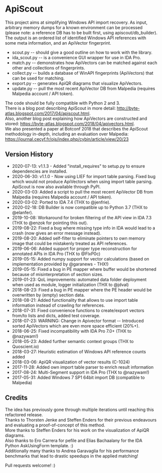# ApiScout

This project aims at simplifying Windows API import recovery.
As input, arbitrary memory dumps for a known environment can be processed (please note: a reference DB has to be built first, using apiscout/db_builder).  
The output is an ordered list of identified Windows API references with some meta information, and an ApiVector fingerprint.  

* scout.py -- should give a good outline on how to work with the library.  
* ida_scout.py -- is a convenience GUI wrapper for use in IDA Pro.  
* match.py -- demonstrates how ApiVectors can be matched against each other and collections of fingerprints.  
* collect.py -- builds a database of WinAPI fingerprints (ApiVectors) that can be used for matching.  
* export.py -- generates ApiQR diagrams that visualize ApiVectors.  
* update.py -- pull the most recent ApiVector DB from Malpedia (requires Malpedia account / API token).  

The code should be fully compatible with Python 2 and 3.  
There is a blog post describing ApiScout in more detail: http://byte-atlas.blogspot.com/2017/04/apiscout.html.  
Also, another blog post explaining how ApiVectors are constructed and stored: https://byte-atlas.blogspot.com/2018/04/apivectors.html.  
We also presented a paper at Botconf 2018 that describes the ApiScout methodology in-depth, including an evaluation over Malpedia: https://journal.cecyf.fr/ojs/index.php/cybin/article/view/20/23  

## Version History

 * 2020-07-13: v1.1.3 - Added "install_requires" to setup.py to ensure dependencies are installed.
 * 2020-06-30: v1.1.0 - Now using LIEF for import table parsing. Fixed bug which would not produce ApiVectors when using import table parsing. ApiScout is now also available through PyPI.
 * 2020-03-03: Added a script to pull the most recent ApiVector DB from Malpedia (requires Malpedia account / API token).
 * 2020-03-02: Ported to IDA 7.4 (THX to @jenfrie).
 * 2020-02-18: DB Builder is now compatible up to Python 3.7 (THX to @elanfer).
 * 2019-10-08: Workaround for broken filtering of the API view in IDA 7.3 (THX to @enzok for pointing this out).
 * 2019-08-22: Fixed a bug where missing type info in IDA would lead to a crash (now gives an error message instead).
 * 2019-08-20: Added self-filter to eliminate pointers to own memory image that could be mistakenly treated as API references.
 * 2019-06-06: Added support for proper type reconstruction for annotated APIs in IDA Pro (THX to @FlxP0c)
 * 2019-05-15: Added numpy support for vector calculations (based on implementation provided by @garanews - THX!)
 * 2019-05-15: Fixed a bug in PE mapper where buffer would be shortened because of misinterpretation of section sizes.
 * 2019-01-23: QoL improvements: automated data folder deployment when used as module, logger initialization (THX to @jdval)
 * 2018-08-23: Fixed a bug in PE mapper where the PE header would be overwritten by (empty) section data.
 * 2018-08-21: Added functionality that allows to use import table information instead of crawling for references.
 * 2018-07-31: Fixed convenience functions to create/export vectors from/to lists and dicts, added test coverage.
 * 2018-07-23: WARNING: Change in Apivector format -- Introduced sorted ApiVectors which are even more space efficient (20%+).
 * 2018-06-25: Fixed incompatibility with IDA Pro 7.0+ (THX to @nazywam!)
 * 2018-05-23: Added further semantic context groups (THX to Quoscient.io)
 * 2018-03-27: Heuristic estimation of Windows API reference counts added
 * 2018-03-06: ApiQR visualization of vector results (C-1024)
 * 2017-11-28: Added own import table parser to enrich result information
 * 2017-08-24: Multi-Segment support in IDA Pro (THX to @nazywam!)
 * 2017-05-31: Added Windows 7 SP1 64bit import DB (compatible to Malpedia)

## Credits

The idea has previously gone through multiple iterations until reaching this refactored release.  
Thanks to Thorsten Jenke and Steffen Enders for their previous endeavours and evaluating a proof-of-concept of this method.  
More thanks to Steffen Enders for his work on the visualization of ApiQR diagrams.  
Also thanks to Ero Carrera for pefile and Elias Bachaalany for the IDA Python AskUsingForm template. :)  
Additionally many thanks to Andrea Garavaglia for his performance benchmarks that lead to drastic speedups in the applied matching!  


Pull requests welcome! :)
